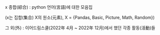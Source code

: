 x 종합(綜合) : python 언어(言語)에 대한 모음집

(x는 집합(集合) X의 원소(元素), X = {Pandas, Basic, Picture, Math, Random})



그 외(外) : 이어드림스쿨(2022年 4月 ~ 2022年 12月)에서 했던 각종 활동(活動)들
